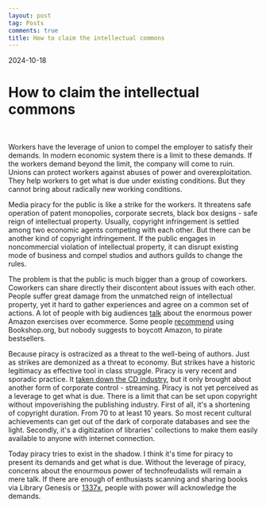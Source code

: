 ```yaml
---
layout: post
tag: Posts
comments: true
title: How to claim the intellectual commons
---
```


2024-10-18

# How to claim the intellectual commons
<br>

Workers have the leverage of union to compel the employer to satisfy their demands. In modern economic system there is a limit to these demands. If the workers demand beyond the limit, the company will come to ruin. Unions can protect workers against abuses of power and overexploitation. They help workers to get what is due under existing conditions. But they cannot bring about radically new working conditions.

Media piracy for the public is like a strike for the workers. It threatens safe operation of patent monopolies, corporate secrets, black box designs - safe reign of intellectual property. Usually, copyright infringement is settled among two economic agents competing with each other. But there can be another kind of copyright infringement. If the public engages in noncommercial violation of intellectual property, it can disrupt existing mode of business and compel studios and authors guilds to change the rules.

The problem is that the public is much bigger than a group of coworkers. Coworkers can share directly their discontent about issues with each other. People suffer great damage from the unmatched reign of intellectual property, yet it hard to gather experiences and agree on a common set of actions. A lot of people with big audiences [talk](https://libgen.st/book/index.php?md5=4752253D514ED8B3F7932A70643E57DE) about the enormous power Amazon exercises over ecommerce. Some people [recommend](https://www.youtube.com/watch?v=xwU5xkXj7Kw) using Bookshop.org, but nobody suggests to boycott Amazon, to pirate bestsellers.

Because piracy is ostracized as a threat to the well-being of authors. Just as strikes are demonized as a threat to economy. But strikes have a historic legitimacy as effective tool in class struggle. Piracy is very recent and sporadic practice. It [taken down the CD industry](https://1337x.to/torrent/6136655/How-Music-Got-Free-S01-1080p-AMZN-WEB-DL-DDP5-1-H-264-FLUX/), but it only brought about another form of corporate control - streaming. Piracy is not yet perceived as a leverage to get what is due. There is a limit that can be set upon copyright without impoverishing the publishing industry. First of all, it's a shortening of copyright duration. From 70 to at least 10 years. So most recent cultural achievements can get out of the dark of corporate databases and see the light. Secondly, it's a digitization of libraries' collections to make them easily available to anyone with internet connection.

Today piracy tries to exist in the shadow. I think it's time for piracy to present its demands and get what is due. Without the leverage of piracy, concerns about the enourmous power of technofeudalists will remain a mere talk. If there are enough of enthusiasts scanning and sharing books via Library Genesis or [1337x](https://1337x.to/user/workerbee/), people with power will acknowledge the demands.